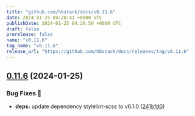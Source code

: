 ```yaml
---
title: "github.com/hbstack/docs/v0.11.6"
date: 2024-01-25 04:28:41 +0000 UTC
publishDate: 2024-01-25 04:28:59 +0000 UTC
draft: false
prerelease: false
name: "v0.11.6"
tag_name: "v0.11.6"
release_url: "https://github.com/hbstack/docs/releases/tag/v0.11.6"
---
```


## [0.11.6](https://github.com/hbstack/docs/compare/v0.11.5...v0.11.6) (2024-01-25)


### Bug Fixes 🐞

* **deps:** update dependency stylelint-scss to v6.1.0 ([241bfd0](https://github.com/hbstack/docs/commit/241bfd017d8893fc39415ccc227e54078b875a2d))
